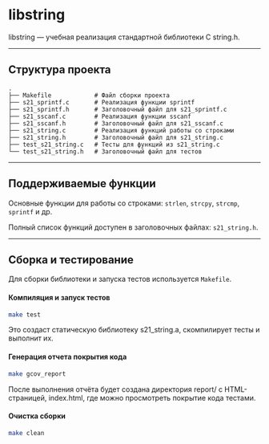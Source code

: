 # libstring
libstring — учебная реализация стандартной библиотеки C string.h.

- - -
## Структура проекта
```text
.
├── Makefile            # Файл сборки проекта
├── s21_sprintf.c       # Реализация функции sprintf
├── s21_sprintf.h       # Заголовочный файл для s21_sprintf.c
├── s21_sscanf.c        # Реализация функции sscanf
├── s21_sscanf.h        # Заголовочный файл для s21_sscanf.c
├── s21_string.c        # Реализация функций работы со строками
├── s21_string.h        # Заголовочный файл для s21_string.c
├── test_s21_string.c   # Тесты для функций из s21_string.c
└── test_s21_string.h   # Заголовочный файл для тестов
```

- - -
## Поддерживаемые функции
Основные функции для работы со строками: `strlen`, `strcpy`, `strcmp`, `sprintf` и др.

Полный список функций доступен в заголовочных файлах: `s21_string.h`.

- - -
## Сборка и тестирование
Для сборки библиотеки и запуска тестов используется `Makefile`.

#### Компиляция и запуск тестов
```bash
make test
```
Это создаст статическую библиотеку s21_string.a, скомпилирует тесты и выполнит их.

#### Генерация отчета покрытия кода
```bash
make gcov_report
```
После выполнения отчёта будет создана директория report/ с HTML-страницей, index.html, где можно просмотреть покрытие кода тестами.

#### Очистка сборки
```bash
make clean
```